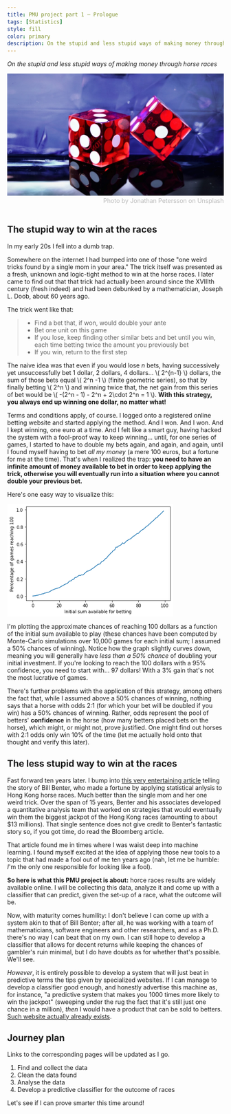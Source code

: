 ```yaml
---
title: PMU project part 1 — Prologue
tags: [Statistics]
style: fill
color: primary
description: On the stupid and less stupid ways of making money through horse races.
---
```


<script type="text/javascript"
        src="https://cdnjs.cloudflare.com/ajax/libs/mathjax/2.7.0/MathJax.js?config=TeX-AMS_CHTML"></script>

*On the stupid and less stupid ways of making money through horse races*

<img src="../images/dice.jpg">
<div style="color: #BABABA; text-align:right">Photo by Jonathan Petersson on Unsplash</div>
<br>

## The stupid way to win at the races

In my early 20s I fell into a dumb trap.

Somewhere on the internet I had bumped into one of those "one weird tricks found by a single mom in your area." The trick itself
was presented as a fresh, unknown and logic-tight method to win at the horse races. I later came to find out that that trick had actually been around since the XVIIIth century (fresh indeed) and had been debunked by a mathematician, Joseph L. Doob, about 60 years ago.

The trick went like that:

> - Find a bet that, if won, would double your ante
> - Bet one unit on this game
> - If you lose, keep finding other similar bets and bet until you win, each time betting twice the amount you previously bet
> - If you win, return to the first step

The naive idea was that even if you would lose *n* bets, having successively yet unsuccessfully bet 1 dollar, 2 dollars, 4 dollars... \\( 2^{n-1} \\) dollars, the sum of those bets equal \\( 2^n -1 \\) (finite geometric series), so that by finally betting \\( 2^n \\) and winning twice that, the net gain from this series of bet would be \\( -(2^n - 1) - 2^n + 2\cdot 2^n = 1 \\). **With this strategy, you always end up winning one dollar, no matter what!**

Terms and conditions apply, of course. I logged onto a registered online betting website and started applying the method. And I won. And I won. And I kept winning, one euro at a time. And I felt like a smart guy, having hacked the system with a fool-proof way to keep winning... until, for one series of games, I started to have to double my bets again, and again, and again, until I found myself having to bet *all my money* (a mere 100 euros, but a fortune for me at the time). That's when I realized the trap: **you need to have an infinite amount of money available to bet in order to keep applying the trick, otherwise you will eventually run into a situation where you cannot double your previous bet.**

Here's one easy way to visualize this:

<img src="../images/pmu-1-img1.png" align="center">

I'm plotting the approximate chances of reaching 100 dollars as a function of the initial sum available to play (these chances have been computed by Monte-Carlo simulations over 10,000 games for each initial sum; I assumed a 50% chances of winning). Notice how the graph slightly curves down, meaning you will generally have *less than a 50% chance* of doubling your initial investment. If you're looking to reach the 100 dollars with a 95% confidence, you need to start with... 97 dollars! With a 3% gain that's not the most lucrative of games.

There's further problems with the application of this strategy, among others the fact that, while I assumed above a 50% chances of winning, nothing says that a horse with odds 2:1 (for which your bet will be doubled if you win) has a 50% chances of winning. Rather, odds represent the pool of betters' **confidence** in the horse (how many betters placed bets on the horse), which might, or might not, prove justified. One might find out horses with 2:1 odds only win 10% of the time (let me actually hold onto that thought and verify this later).

## The less stupid way to win at the races

Fast forward ten years later. I bump into <a href="https://www.bloomberg.com/news/features/2018-05-03/the-gambler-who-cracked-the-horse-racing-code">this very entertaining article</a> telling the story of Bill Benter, who made a fortune by applying statistical anlysis to Hong Kong horse races. Much better than the single mom and her one weird trick. Over the span of 15 years, Benter and his associates developed a quantitative analysis team that worked on strategies that would eventually win them the biggest jackpot of the Hong Kong races (amounting to about $13 millions). That single sentence does not give credit to Benter's fantastic story so, if you got time, do read the Bloomberg article.

That article found me in times where I was waist deep into machine learning. I found myself excited at the idea of applying those new tools to a topic that had made a fool out of me ten years ago (nah, let me be humble: *I*'m the only one responsible for looking like a fool).

**So here is what this PMU project is about:** horce races results are widely available online. I will be collecting this data, analyze it and come up with a classifier that can predict, given the set-up of a race, what the outcome will be.

Now, with maturity comes humility: I don't believe I can come up with a system akin to that of Bill Benter; after all, he was working with a team of mathematicians, software engineers and other researchers, and as a Ph.D. there's no way I can beat that on my own. I can still hope to develop a classifier that allows for decent returns while keeping the chances of gambler's ruin minimal, but I do have doubts as for whether that's possible. We'll see.

*However*, it is entirely possible to develop a system that will just beat in predictive terms the tips given by specialized websites. If I can manage to develop a classifier good enough, and honestly advertise this machine as, for instance, "a predictive system that makes you 1000 times more likely to win the jackpot" (sweeping under the rug the fact that it's still just one chance in a million), *then* I would have a product that can be sold to betters. <a href="https://www.boturfers.fr/">Such website actually already exists</a>.

## Journey plan

Links to the corresponding pages will be updated as I go.

1. Find and collect the data
2. Clean the data found
3. Analyse the data
4. Develop a predictive classifier for the outcome of races

Let's see if I can prove smarter this time around!
